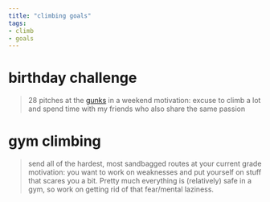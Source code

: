 ```yaml
---
title: "climbing goals"
tags:
- climb
- goals
---
```


# birthday challenge
> 28 pitches at the [gunks](climb/gunks) in a weekend
motivation: excuse to climb a lot and spend time with my friends who also share the same passion

# gym climbing
> send all of the hardest, most sandbagged routes at your current grade
motivation: you want to work on weaknesses and put yourself on stuff that scares you a bit.  Pretty much everything is (relatively) safe in a gym, so work on getting rid of that fear/mental laziness.